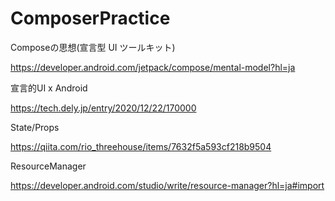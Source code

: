 # ComposerPractice

Composeの思想(宣言型 UI ツールキット)

https://developer.android.com/jetpack/compose/mental-model?hl=ja

宣言的UI x Android

https://tech.dely.jp/entry/2020/12/22/170000

State/Props

https://qiita.com/rio_threehouse/items/7632f5a593cf218b9504

ResourceManager

https://developer.android.com/studio/write/resource-manager?hl=ja#import
